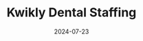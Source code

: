 ---  
layout: startup_page  
title: "Kwikly Dental Staffing"  
id: "joinkwikly.com"  
permalink: "/kwiklydentalstaffingjoinkwikly.com07232024/"  
website: "http://joinkwikly.com/"  
funding_round: "Series A"  
funding_amount: ""  
investors: "Heartland Dental"  
about: "Kwikly Dental Staffing connects dental practices with qualified professionals through an easy-to-use platform. They offer flexible staffing solutions designed to address the staffing challenges in the dental industry. Their technology aims to streamline the hiring process for both practices and dental professionals."  
markets: "Healthtech, Dental"  
hq: "Minneapolis, Minnesota, United States"  
founded_year: "2016"  
linkedin: "https://www.linkedin.com/company/kwikly-dental-staffing"  
twitter: "https://twitter.com/joinkwikly"  
instagram: ""  
facebook: "https://www.facebook.com/joinkwikly"  
crunchbase: "https://www.crunchbase.com/organization/kwikly"  
pitchbook: "https://pitchbook.com/profiles/company/459939-34"  

date_display: "23-Jul-2024"  
date: "2024-07-23"

# SEO Optimization  
meta_title: "Kwikly Dental Staffing - Series A"  
meta_description: "Kwikly Dental Staffing, Kwikly Dental Staffing connects dental practices with qualified professionals through an easy-to-use platform. They offer flexible staffing solutions ..."  
meta_keywords: "Kwikly Dental Staffing, Healthtech, Dental, Series A funding"  
canonical_url: "https://startup.projectstartups.com/kwiklydentalstaffingjoinkwikly.com07232024/"  
---